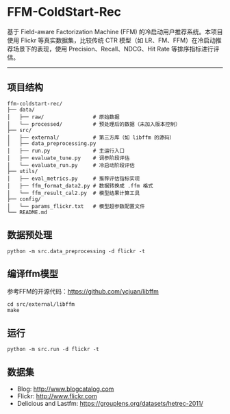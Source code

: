 # FFM-ColdStart-Rec

基于 Field-aware Factorization Machine (FFM) 的冷启动用户推荐系统。本项目使用 Flickr 等真实数据集，比较传统 CTR 模型（如 LR、FM、FFM）在冷启动推荐场景下的表现，使用 Precision、Recall、NDCG、Hit Rate 等排序指标进行评估。

---

## 项目结构

```plaintext
ffm-coldstart-rec/
├── data/
│   ├── raw/                # 原始数据
│   └── processed/          # 预处理后的数据（未加入版本控制）
├── src/
│   ├── external/           # 第三方库（如 libffm 的源码）
│   ├── data_preprocessing.py
│   ├── run.py              # 主运行入口
│   ├── evaluate_tune.py    # 调参阶段评估
│   └── evaluate_run.py     # 冷启动阶段评估
├── utils/
│   ├── eval_metrics.py     # 推荐评估指标实现
│   ├── ffm_format_data2.py # 数据转换成 .ffm 格式
│   └── ffm_result_cal2.py  # 模型结果计算工具
├── config/
│   └── params_flickr.txt   # 模型超参数配置文件
└── README.md
```

## 数据预处理
```plaintext
python -m src.data_preprocessing -d flickr -t
```

## 编译ffm模型
参考FFM的开源代码：https://github.com/ycjuan/libffm
```plaintext
cd src/external/libffm
make
```


## 运行
```plaintext
python -m src.run -d flickr -t
```

## 数据集
- Blog: http://www.blogcatalog.com
- Flickr: http://www.flickr.com
- Delicious and Lastfm: https://grouplens.org/datasets/hetrec-2011/